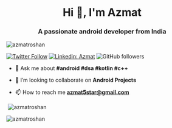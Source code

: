 <h1 align="center">Hi 👋, I'm Azmat</h1>
<h3 align="center">A passionate android developer from India</h3>

<p align="left"> <img src="https://komarev.com/ghpvc/?username=azmatroshan&label=Profile%20views&color=0e75b6&style=flat" alt="azmatroshan" /> </p>

[![Twitter Follow](https://img.shields.io/twitter/follow/azmatstar?label=Follow)](https://twitter.com/intent/follow?screen_name=azmatstar)
[![Linkedin: Azmat](https://img.shields.io/badge/-Azmat-blue?style=flat-square&logo=Linkedin&logoColor=white&link=https://www.linkedin.com/in/azmatroshan/)](https://www.linkedin.com/in/azmatroshan/)
![GitHub followers](https://img.shields.io/github/followers/azmatroshan?label=Follow&style=social)

<!-- <p align="left"> <a href="https://github.com/ryo-ma/github-profile-trophy"><img src="https://github-profile-trophy.vercel.app/?username=azmatroshan" alt="azmatroshan" /></a> </p> -->

- 💬 Ask me about **#android #dsa #kotlin #c++**

- 💞️ I’m looking to collaborate on **Android Projects**

- 📫 How to reach me **azmat5star@gmail.com**

<!-- <h3 align="left">Connect with me:</h3>
<p align="left">
<a href="https://linkedin.com/in/azmatroshan" target="blank"><img align="center" src="https://raw.githubusercontent.com/rahuldkjain/github-profile-readme-generator/master/src/images/icons/Social/linked-in-alt.svg" alt="azmatroshan" height="30" width="40" /></a>
<a href="https://stackoverflow.com/users/19797349" target="blank"><img align="center" src="https://raw.githubusercontent.com/rahuldkjain/github-profile-readme-generator/master/src/images/icons/Social/stack-overflow.svg" alt="19797349" height="30" width="40" /></a>
<a href="https://instagram.com/azmat__alam" target="blank"><img align="center" src="https://raw.githubusercontent.com/rahuldkjain/github-profile-readme-generator/master/src/images/icons/Social/instagram.svg" alt="azmat__alam" height="30" width="40" /></a>
<a href="https://www.codechef.com/users/azmatroshan" target="blank"><img align="center" src="https://cdn.jsdelivr.net/npm/simple-icons@3.1.0/icons/codechef.svg" alt="azmatroshan" height="30" width="40" /></a>
<a href="https://codeforces.com/profile/azmatroshan" target="blank"><img align="center" src="https://raw.githubusercontent.com/rahuldkjain/github-profile-readme-generator/master/src/images/icons/Social/codeforces.svg" alt="azmatroshan" height="30" width="40" /></a>
<a href="https://www.leetcode.com/azmatroshan" target="blank"><img align="center" src="https://raw.githubusercontent.com/rahuldkjain/github-profile-readme-generator/master/src/images/icons/Social/leet-code.svg" alt="azmatroshan" height="30" width="40" /></a>
<a href="https://auth.geeksforgeeks.org/user/azmatroshan" target="blank"><img align="center" src="https://raw.githubusercontent.com/rahuldkjain/github-profile-readme-generator/master/src/images/icons/Social/geeks-for-geeks.svg" alt="azmatroshan" height="30" width="40" /></a>
</p> -->

<!-- <h3 align="left">Languages and Tools:</h3>
<p align="left"> <a href="https://developer.android.com" target="_blank" rel="noreferrer"> <img src="https://raw.githubusercontent.com/devicons/devicon/master/icons/android/android-original-wordmark.svg" alt="android" width="40" height="40"/> </a> <a href="https://www.cprogramming.com/" target="_blank" rel="noreferrer"> <img src="https://raw.githubusercontent.com/devicons/devicon/master/icons/c/c-original.svg" alt="c" width="40" height="40"/> </a> <a href="https://www.w3schools.com/cpp/" target="_blank" rel="noreferrer"> <img src="https://raw.githubusercontent.com/devicons/devicon/master/icons/cplusplus/cplusplus-original.svg" alt="cplusplus" width="40" height="40"/> </a> <a href="https://www.w3schools.com/css/" target="_blank" rel="noreferrer"> <img src="https://raw.githubusercontent.com/devicons/devicon/master/icons/css3/css3-original-wordmark.svg" alt="css3" width="40" height="40"/> </a> <a href="https://firebase.google.com/" target="_blank" rel="noreferrer"> <img src="https://www.vectorlogo.zone/logos/firebase/firebase-icon.svg" alt="firebase" width="40" height="40"/> </a> <a href="https://git-scm.com/" target="_blank" rel="noreferrer"> <img src="https://www.vectorlogo.zone/logos/git-scm/git-scm-icon.svg" alt="git" width="40" height="40"/> </a> <a href="https://www.w3.org/html/" target="_blank" rel="noreferrer"> <img src="https://raw.githubusercontent.com/devicons/devicon/master/icons/html5/html5-original-wordmark.svg" alt="html5" width="40" height="40"/> </a> <a href="https://www.java.com" target="_blank" rel="noreferrer"> <img src="https://raw.githubusercontent.com/devicons/devicon/master/icons/java/java-original.svg" alt="java" width="40" height="40"/> </a> <a href="https://kotlinlang.org" target="_blank" rel="noreferrer"> <img src="https://www.vectorlogo.zone/logos/kotlinlang/kotlinlang-icon.svg" alt="kotlin" width="40" height="40"/> </a> </p> -->

<p>&nbsp;<img align="center" src="https://github-readme-stats.vercel.app/api?username=azmatroshan&show_icons=true&locale=en" alt="azmatroshan" /></p>

<p><img align="center" src="https://github-readme-streak-stats.herokuapp.com/?user=azmatroshan&" alt="azmatroshan" /></p>
